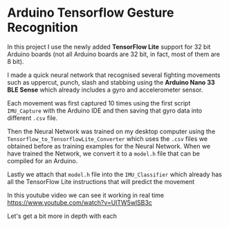 # Arduino Tensorflow Gesture Recognition
In this project I use the newly added **TensorFlow Lite** support for 32 bit Arduino boards (not all Arduino boards are 32 bit, in fact, most of them are 8 bit).

I made a quick neural network that recognised several fighting movements such as uppercut, punch, slash and stabbing using the **Arduino Nano 33 BLE Sense** which already includes a gyro and accelerometer sensor.

Each movement was first captured 10 times using the first script `IMU_Capture` with the Arduino IDE and then saving that gyro data into different `.csv` file.

Then the Neural Network was trained on my desktop computer using the `Tensorflow_to_TensorflowLite_Converter` which uses the `.csv` files we obtained before as training examples for the Neural Network. When we have trained the Network, we convert it to a `model.h` file that can be compiled for an Arduino.

Lastly we attach that `model.h` file into the `IMU_Classifier` which already has all the TensorFlow Lite instructions that will predict the movement

In this youtube video we can see it working in real time https://www.youtube.com/watch?v=UlTW5wlSB3c 

Let's get a bit more in depth with each 
